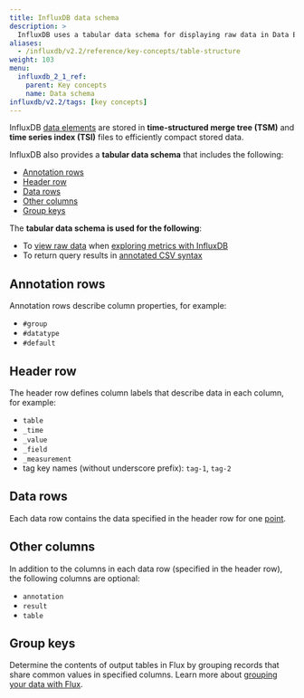 ```yaml
---
title: InfluxDB data schema
description: >
  InfluxDB uses a tabular data schema for displaying raw data in Data Explorer and for returning query results in annotated CSV syntax.
aliases:
  - /influxdb/v2.2/reference/key-concepts/table-structure
weight: 103
menu:
  influxdb_2_1_ref:
    parent: Key concepts
    name: Data schema
influxdb/v2.2/tags: [key concepts]
---
```


InfluxDB [data elements](/influxdb/v2.2/reference/key-concepts/data-elements/) are stored in **time-structured merge tree (TSM)** and **time series index (TSI)** files to efficiently compact stored data.

InfluxDB also provides a **tabular data schema** that includes the following:

- [Annotation rows](#annotation-rows)
- [Header row](#header-row)
- [Data rows](#data-rows)
- [Other columns](#other-columns)
- [Group keys](#group-keys)

The **tabular data schema is used for the following**:

- To [view raw data](/influxdb/v2.2/query-data/execute-queries/data-explorer/#view-raw-data) when [exploring metrics with InfluxDB](/influxdb/v2.2/visualize-data/explore-metrics)
- To return query results in [annotated CSV syntax](/influxdb/v2.2/reference/syntax/annotated-csv/)

## Annotation rows

Annotation rows describe column properties, for example:

- `#group`
- `#datatype`
- `#default`

## Header row

The header row defines column labels that describe data in each column, for example:

- `table`
- `_time`
- `_value`
- `_field`
- `_measurement`
-  tag key names (without underscore prefix): `tag-1`, `tag-2`

## Data rows

Each data row contains the data specified in the header row for one [point](/influxdb/v2.2/reference/glossary/#point).

## Other columns

In addition to the columns in each data row (specified in the header row), the following columns are optional:

- `annotation`
- `result`
- `table`

## Group keys

Determine the contents of output tables in Flux by grouping records that share common values in specified columns. Learn more about [grouping your data with Flux](/influxdb/v2.2/query-data/flux/group-data/).

